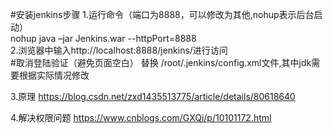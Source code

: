 #安装jenkins步骤
1.运行命令（端口为8888，可以修改为其他,nohup表示后台启动）  
    nohup java –jar Jenkins.war --httpPort=8888  
2.浏览器中输入http://localhost:8888/jenkins/进行访问  
#取消登陆验证（避免页面空白）
替换 /root/.jenkins/config.xml文件,其中jdk需要根据实际情况修改  

3.原理
https://blog.csdn.net/zxd1435513775/article/details/80618640  

4.解决权限问题
https://www.cnblogs.com/GXQi/p/10101172.html